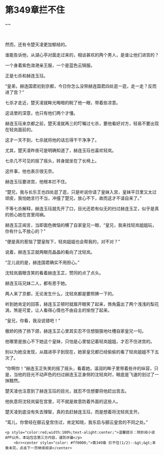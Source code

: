 # 第349章拦不住
~~
    	    <p name="pagetop" href="javascript:void(0);" onclick="return false" style="line-height: 35px;padding: 10px;color: #333;"> </p><p>然而，还有令楚天凌更加郁结的。</p><p>谁能告诉他，从湖心亭对面走过来的，相谈甚欢的两个男人，是谁让他们进宫的？</p><p>一个身着紫色潋滟亲王服，一个是蓝色云锦服。</p><p>正是七杀和赫连玉珏。</p><p>“皇弟，赫连国君初到京都，今日你怎么没带赫连国君四处逛一逛，走一走？反而进了宫？”</p><p>七杀才走近，楚天凌就眸光晦暗的睨了他一眼，带着些凉意。</p><p>这话里的深意，也只有他们两个才懂。</p><p>赫连玉珏来京都之前，楚天凌就再三的叮嘱过七杀，要他看好对方，轻易不要出现在轻岚面前的。</p><p>这才一天不到，七杀就将他的话忘得干干净净了。</p><p>尤其，楚天凌昨夜可是明确知道了，赫连玉珏也喜欢轻岚。</p><p>七杀几不可见的摇了摇头，转身就坐在了长椅上。</p><p>这件事，他也表示很无奈。</p><p>赫连玉珏要进宫，他根本拦不住。</p><p>“楚兄，我与长乐王也四处逛了逛，只是听说你请了皇妹入宫，皇妹平日里又太过顽皮，我怕她言行不当，冲撞了楚兄，放心不下，故而这才不请自来了。”</p><p>不等七杀解释，赫连玉珏就先开了口，目光还若有似无的扫过赫连玉芷，似乎是真的担心她在宫里闯祸。</p><p>赫连玉芷闻言，当即面色微恼的横了自家皇兄一眼，“皇兄，我来找轻岚姐姐玩，你有什么不放心的？”</p><p>“便是真的惹恼了楚皇陛下，轻岚姐姐也会帮我的，对不对？”</p><p>说着，赫连玉芷就两眼亮晶晶的看向了沈轻岚。</p><p>“芷儿说的是，赫连国君确实不用担心。”</p><p>沈轻岚眉眼含笑的看着赫连玉芷，赞同的点了点头。</p><p>赫连玉珏兄妹二人，都有恩于她。</p><p>两人来了京都，无论发生什么，沈轻岚都是要照拂一下的。</p><p>听到她肯定的回答，赫连玉芷顿时就眉开眼笑了起来，唇角露出了两个浅浅的梨花涡，煞是可爱，让人看得心情也不由自主的愉悦了起来。</p><p>“皇兄，你看，我没说错吧！”</p><p>傲娇的扬了扬下颌，赫连玉芷心里其实忍不住想狠狠地吐槽自家皇兄一句。</p><p>他哪里是放心不下她这个皇妹，只怕是心里惦记着轻岚姐姐，才忍不住进宫的。</p><p>别以为她没发现，从踏进亭子到现在，她家皇兄都已经偷偷的看了轻岚姐姐不下五次了。</p><p>“你啊你！”赫连玉芷失笑的摇了摇头，看着她，温润的眸子里带着些许的纵容，只是，当他的目光不动声色的扫过赫连玉芷身侧的沈轻岚时，眼底是飞速的划过了一抹黯然。</p><p>楚天凌也注意到了赫连玉珏的目光，就忍不住想要将他赶出宫去。</p><p>他执意将沈轻岚留在宫里，可不就是故意防着外面的这些人。</p><p>楚天凌到底没有失去理智，真的去赶赫连玉珏，而是想着将沈轻岚支开。</p><p>“鸾儿，你曾经在郦云皇宫住过，肯定知晓，我东启与郦云皇宫的不同之处。”</p>
    	
   	<p style="color:red;width:100%;text-alight:center;">温馨提示：除妙阅小说APP以外，本站包含第三方内容，谨防诈骗</p>
    	<br><center style="color: #ff0000;">第349章 拦不住(1/2)--&gt;&gt;本章未完，点击下一页继续阅读</center>
    	